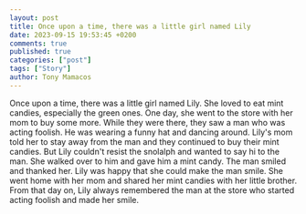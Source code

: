 ```yaml
---
layout: post
title: Once upon a time, there was a little girl named Lily
date: 2023-09-15 19:53:45 +0200
comments: true
published: true
categories: ["post"]
tags: ["Story"]
author: Tony Mamacos
---
```

Once upon a time, there was a little girl named Lily. She loved to eat mint candies, especially the green ones. One day, she went to the store with her mom to buy some more. While they were there, they saw a man who was acting foolish. He was wearing a funny hat and dancing around. 
Lily's mom told her to stay away from the man and they continued to buy their mint candies. But Lily couldn't resist the snolalph and wanted to say hi to the man. She walked over to him and gave him a mint candy. The man smiled and thanked her. 
Lily was happy that she could make the man smile. She went home with her mom and shared her mint candies with her little brother. From that day on, Lily always remembered the man at the store who started acting foolish and made her smile.
